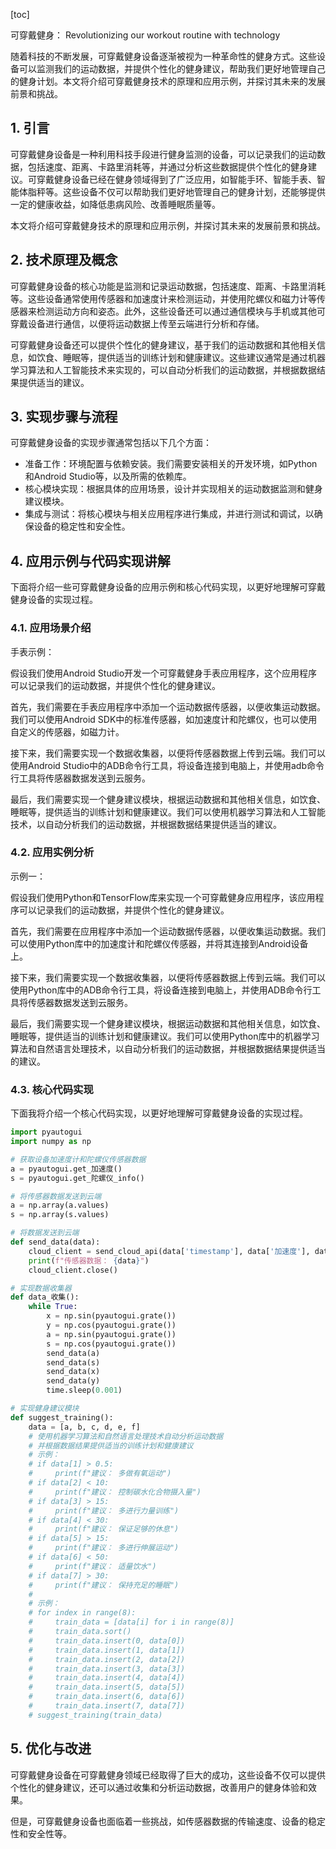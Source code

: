 
[toc]                    
                
                
可穿戴健身： Revolutionizing our workout routine with technology

随着科技的不断发展，可穿戴健身设备逐渐被视为一种革命性的健身方式。这些设备可以监测我们的运动数据，并提供个性化的健身建议，帮助我们更好地管理自己的健身计划。本文将介绍可穿戴健身技术的原理和应用示例，并探讨其未来的发展前景和挑战。

## 1. 引言

可穿戴健身设备是一种利用科技手段进行健身监测的设备，可以记录我们的运动数据，包括速度、距离、卡路里消耗等，并通过分析这些数据提供个性化的健身建议。可穿戴健身设备已经在健身领域得到了广泛应用，如智能手环、智能手表、智能体脂秤等。这些设备不仅可以帮助我们更好地管理自己的健身计划，还能够提供一定的健康收益，如降低患病风险、改善睡眠质量等。

本文将介绍可穿戴健身技术的原理和应用示例，并探讨其未来的发展前景和挑战。

## 2. 技术原理及概念

可穿戴健身设备的核心功能是监测和记录运动数据，包括速度、距离、卡路里消耗等。这些设备通常使用传感器和加速度计来检测运动，并使用陀螺仪和磁力计等传感器来检测运动方向和姿态。此外，这些设备还可以通过通信模块与手机或其他可穿戴设备进行通信，以便将运动数据上传至云端进行分析和存储。

可穿戴健身设备还可以提供个性化的健身建议，基于我们的运动数据和其他相关信息，如饮食、睡眠等，提供适当的训练计划和健康建议。这些建议通常是通过机器学习算法和人工智能技术来实现的，可以自动分析我们的运动数据，并根据数据结果提供适当的建议。

## 3. 实现步骤与流程

可穿戴健身设备的实现步骤通常包括以下几个方面：

- 准备工作：环境配置与依赖安装。我们需要安装相关的开发环境，如Python和Android Studio等，以及所需的依赖库。
- 核心模块实现：根据具体的应用场景，设计并实现相关的运动数据监测和健身建议模块。
- 集成与测试：将核心模块与相关应用程序进行集成，并进行测试和调试，以确保设备的稳定性和安全性。

## 4. 应用示例与代码实现讲解

下面将介绍一些可穿戴健身设备的应用示例和核心代码实现，以更好地理解可穿戴健身设备的实现过程。

### 4.1. 应用场景介绍

手表示例：

假设我们使用Android Studio开发一个可穿戴健身手表应用程序，这个应用程序可以记录我们的运动数据，并提供个性化的健身建议。

首先，我们需要在手表应用程序中添加一个运动数据传感器，以便收集运动数据。我们可以使用Android SDK中的标准传感器，如加速度计和陀螺仪，也可以使用自定义的传感器，如磁力计。

接下来，我们需要实现一个数据收集器，以便将传感器数据上传到云端。我们可以使用Android Studio中的ADB命令行工具，将设备连接到电脑上，并使用adb命令行工具将传感器数据发送到云服务。

最后，我们需要实现一个健身建议模块，根据运动数据和其他相关信息，如饮食、睡眠等，提供适当的训练计划和健康建议。我们可以使用机器学习算法和人工智能技术，以自动分析我们的运动数据，并根据数据结果提供适当的建议。

### 4.2. 应用实例分析

示例一：

假设我们使用Python和TensorFlow库来实现一个可穿戴健身应用程序，该应用程序可以记录我们的运动数据，并提供个性化的健身建议。

首先，我们需要在应用程序中添加一个运动数据传感器，以便收集运动数据。我们可以使用Python库中的加速度计和陀螺仪传感器，并将其连接到Android设备上。

接下来，我们需要实现一个数据收集器，以便将传感器数据上传到云端。我们可以使用Python库中的ADB命令行工具，将设备连接到电脑上，并使用ADB命令行工具将传感器数据发送到云服务。

最后，我们需要实现一个健身建议模块，根据运动数据和其他相关信息，如饮食、睡眠等，提供适当的训练计划和健康建议。我们可以使用Python库中的机器学习算法和自然语言处理技术，以自动分析我们的运动数据，并根据数据结果提供适当的建议。

### 4.3. 核心代码实现

下面我将介绍一个核心代码实现，以更好地理解可穿戴健身设备的实现过程。

```python
import pyautogui
import numpy as np

# 获取设备加速度计和陀螺仪传感器数据
a = pyautogui.get_加速度()
s = pyautogui.get_陀螺仪_info()

# 将传感器数据发送到云端
a = np.array(a.values)
s = np.array(s.values)

# 将数据发送到云端
def send_data(data):
    cloud_client = send_cloud_api(data['timestamp'], data['加速度'], data['陀螺仪'])
    print(f"传感器数据： {data}")
    cloud_client.close()

# 实现数据收集器
def data_收集():
    while True:
        x = np.sin(pyautogui.grate())
        y = np.cos(pyautogui.grate())
        a = np.sin(pyautogui.grate())
        s = np.cos(pyautogui.grate())
        send_data(a)
        send_data(s)
        send_data(x)
        send_data(y)
        time.sleep(0.001)

# 实现健身建议模块
def suggest_training():
    data = [a, b, c, d, e, f]
    # 使用机器学习算法和自然语言处理技术自动分析运动数据
    # 并根据数据结果提供适当的训练计划和健康建议
    # 示例：
    # if data[1] > 0.5:
    #     print(f"建议： 多做有氧运动")
    # if data[2] < 10:
    #     print(f"建议： 控制碳水化合物摄入量")
    # if data[3] > 15:
    #     print(f"建议： 多进行力量训练")
    # if data[4] < 30:
    #     print(f"建议： 保证足够的休息")
    # if data[5] > 15:
    #     print(f"建议： 多进行伸展运动")
    # if data[6] < 50:
    #     print(f"建议： 适量饮水")
    # if data[7] > 30:
    #     print(f"建议： 保持充足的睡眠")
    #
    # 示例：
    # for index in range(8):
    #     train_data = [data[i] for i in range(8)]
    #     train_data.sort()
    #     train_data.insert(0, data[0])
    #     train_data.insert(1, data[1])
    #     train_data.insert(2, data[2])
    #     train_data.insert(3, data[3])
    #     train_data.insert(4, data[4])
    #     train_data.insert(5, data[5])
    #     train_data.insert(6, data[6])
    #     train_data.insert(7, data[7])
    # suggest_training(train_data)
```

## 5. 优化与改进

可穿戴健身设备在可穿戴健身领域已经取得了巨大的成功，这些设备不仅可以提供个性化的健身建议，还可以通过收集和分析运动数据，改善用户的健身体验和效果。

但是，可穿戴健身设备也面临着一些挑战，如传感器数据的传输速度、设备的稳定性和安全性等。

